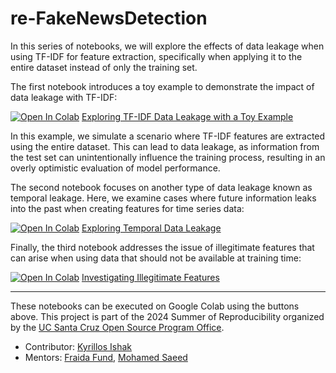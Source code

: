 # re-FakeNewsDetection
In this series of notebooks, we will explore the effects of data leakage when using TF-IDF for feature extraction, specifically when applying it to the entire dataset instead of only the training set.

The first notebook introduces a toy example to demonstrate the impact of data leakage with TF-IDF:

[![Open In Colab](https://colab.research.google.com/assets/colab-badge.svg)](https://colab.research.google.com/github/kyrillosishak/re-FakeNewsDetection/blob/main/notebooks/TFIDF_ToyExample.ipynb) [Exploring TF-IDF Data Leakage with a Toy Example](https://github.com/kyrillosishak/re-FakeNewsDetection/blob/main/notebooks/TFIDF_ToyExample.ipynb)

In this example, we simulate a scenario where TF-IDF features are extracted using the entire dataset. This can lead to data leakage, as information from the test set can unintentionally influence the training process, resulting in an overly optimistic evaluation of model performance.

The second notebook focuses on another type of data leakage known as temporal leakage. Here, we examine cases where future information leaks into the past when creating features for time series data:

[![Open In Colab](https://colab.research.google.com/assets/colab-badge.svg)](https://colab.research.google.com/github/kyrillosishak/re-FakeNewsDetection/blob/main/notebooks/TemporalLeakage_ToyExample.ipynb) [Exploring Temporal Data Leakage](https://github.com/kyrillosishak/re-FakeNewsDetection/blob/main/notebooks/TemporalLeakage_ToyExample.ipynb)

Finally, the third notebook addresses the issue of illegitimate features that can arise when using data that should not be available at training time:

[![Open In Colab](https://colab.research.google.com/assets/colab-badge.svg)](https://colab.research.google.com/github/kyrillosishak/re-FakeNewsDetection/blob/main/notebooks/IllegitimateFeatures_ToyExample.ipynb) [Investigating Illegitimate Features](https://github.com/kyrillosishak/re-FakeNewsDetection/blob/main/notebooks/IllegitimateFeatures_ToyExample.ipynb)

---

These notebooks can be executed on Google Colab using the buttons above. This project is part of the 2024 Summer of Reproducibility organized by the [UC Santa Cruz Open Source Program Office](https://ucsc-ospo.github.io/).

* Contributor: [Kyrillos Ishak](https://github.com/kyrillosishak)
* Mentors: [Fraida Fund](https://github.com/ffund), [Mohamed Saeed](https://github.com/mohammed183)
